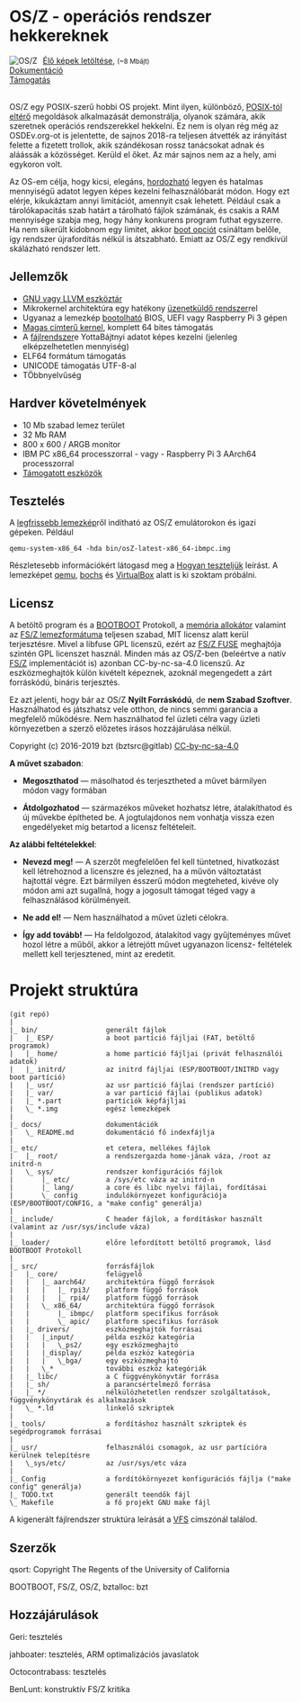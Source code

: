 OS/Z - operációs rendszer hekkereknek
=====================================

<img align="left" style="margin-right:10px;" alt="OS/Z" src="https://gitlab.com/bztsrc/osz/raw/master/logo.png">
<a href="https://gitlab.com/bztsrc/osz/tree/master/bin/">Élő képek letöltése</a>,  <small>(~8 Mbájt)</small><br>
<a href="https://gitlab.com/bztsrc/osz/blob/master/docs/README.md">Dokumentáció</a><br>
<a href="https://gitlab.com/bztsrc/osz/issues">Támogatás</a><br><br>

OS/Z egy POSIX-szerű hobbi OS projekt. Mint ilyen, különböző, [POSIX-tól eltérő](https://gitlab.com/bztsrc/osz/blob/master/docs/posix.md)
megoldások alkalmazását demonstrálja, olyanok számára, akik szeretnek operációs rendszerekkel hekkelni. Ez nem is olyan rég még
az OSDEv.org-ot is jelentette, de sajnos 2018-ra teljesen átvették az irányítást felette a fizetett trollok, akik szándékosan
rossz tanácsokat adnak és aláássák a közösséget. Kerüld el őket. Az már sajnos nem az a hely, ami egykoron volt.

Az OS-em célja, hogy kicsi, elegáns, [hordozható](https://gitlab.com/bztsrc/osz/blob/master/docs/porting.md) legyen és hatalmas
mennyiségű adatot legyen képes kezelni felhasználóbarát módon. Hogy ezt elérje, kikukáztam annyi limitációt, amennyit csak lehetett.
Például csak a tárolókapacitás szab határt a tárolható fájlok számának, és csakis a RAM mennyisége szabja meg, hogy hány
konkurens program futhat egyszerre. Ha nem sikerült kidobnom egy limitet, akkor [boot opciót](https://gitlab.com/bztsrc/osz/blob/master/docs/bootopts.md)
csináltam belőle, így rendszer újrafordítás nélkül is átszabható. Emiatt az OS/Z egy rendkívül skálázható rendszer lett.

Jellemzők
---------

 - [GNU vagy LLVM eszköztár](https://gitlab.com/bztsrc/osz/blob/master/docs/compile.md)
 - Mikrokernel architektúra egy hatékony [üzenetküldő rendszer](https://gitlab.com/bztsrc/osz/blob/master/docs/messages.md)rel
 - Ugyanaz a lemezkép [bootolható](https://gitlab.com/bztsrc/osz/blob/master/docs/boot.md) BIOS, UEFI vagy Raspberry Pi 3 gépen
 - [Magas címterű kernel](https://gitlab.com/bztsrc/osz/blob/master/docs/memory.md), komplett 64 bites támogatás
 - A [fájlrendszer](https://gitlab.com/bztsrc/osz/blob/master/docs/fs.md)e YottaBájtnyi adatot képes kezelni (jelenleg elképzelhetetlen mennyiség)
 - ELF64 formátum támogatás
 - UNICODE támogatás UTF-8-al
 - TÖbbnyelvűség

Hardver követelmények
---------------------

 - 10 Mb szabad lemez terület
 - 32 Mb RAM
 - 800 x 600 / ARGB monitor
 - IBM PC x86_64 processzorral  - vagy -  Raspberry Pi 3 AArch64 processzorral
 - [Támogatott eszközök](https://gitlab.com/bztsrc/osz/blob/master/docs/drivers.md)

Tesztelés
---------

A [legfrissebb lemezkép](https://gitlab.com/bztsrc/osz/raw/master/bin/osZ-latest-x86_64-ibmpc.img)ről indítható az OS/Z emulátorokon és igazi gépeken. Például

```shell
qemu-system-x86_64 -hda bin/osZ-latest-x86_64-ibmpc.img
```
Részletesebb információkért látogasd meg a [Hogyan teszteljük](https://gitlab.com/bztsrc/osz/blob/master/docs/howto1-testing.md) leírást.
A lemezképet [qemu](http://www.qemu.org/), [bochs](http://bochs.sourceforge.net/) és [VirtualBox](https://www.virtualbox.org/) alatt is ki szoktam próbálni.

Licensz
-------

A betöltő program és a [BOOTBOOT](https://gitlab.com/bztsrc/bootboot) Protokoll, a [memória allokátor](http://gitlab.com/bztsrc/bztalloc) valamint az
[FS/Z lemezformátuma](https://gitlab.com/bztsrc/osz/blob/master/include/osZ/fsZ.h) teljesen szabad, MIT licensz alatt kerül terjesztésre.
Mivel a libfuse GPL licenszű, ezért az [FS/Z FUSE](https://gitlab.com/bztsrc/osz/blob/master/tools/fsZ-fuse.c) meghajtója szintén GPL licenszet használ.
Minden más az OS/Z-ben (beleértve a natív [FS/Z](https://gitlab.com/bztsrc/osz/blob/master/docs/fs.md) implementációt is) azonban CC-by-nc-sa-4.0
licenszű. Az eszközmeghajtók külön kivételt képeznek, azoknál megengedett a zárt forráskódú, bináris terjesztés.

Ez azt jelenti, hogy bár az OS/Z **Nyílt Forráskódú**, de **nem Szabad Szoftver**. Használhatod és játszhatsz vele otthon, de nincs
semmi garancia a megfelelő működésre. Nem használhatod fel üzleti célra vagy üzleti környezetben a szerző előzetes írásos
hozzájárulása nélkül.

 Copyright (c) 2016-2019 bzt (bztsrc@gitlab) [CC-by-nc-sa-4.0](https://creativecommons.org/licenses/by-nc-sa/4.0/)

**A művet szabadon**:

 - **Megoszthatod** — másolhatod és terjesztheted a művet bármilyen módon vagy formában

 - **Átdolgozhatod** — származékos műveket hozhatsz létre, átalakíthatod
     és új művekbe építheted be. A jogtulajdonos nem vonhatja vissza
     ezen engedélyeket míg betartod a licensz feltételeit.

**Az alábbi feltételekkel**:

 - **Nevezd meg!** — A szerzőt megfelelően fel kell tüntetned, hivatkozást
     kell létrehoznod a licenszre és jelezned, ha a művön változtatást
     hajtottál végre. Ezt bármilyen ésszerű módon megteheted, kivéve
     oly módon ami azt sugallná, hogy a jogosult támogat téged vagy a
     felhasználásod körülményeit.

 - **Ne add el!** — Nem használhatod a művet üzleti célokra.

 - **Így add tovább!** — Ha feldolgozod, átalakítod vagy gyűjteményes művet
     hozol létre a műből, akkor a létrejött művet ugyanazon licensz-
     feltételek mellett kell terjesztened, mint az eredetit.

Projekt struktúra
=================

```
(git repó)
|
|_ bin/                 generált fájlok
|   |_ ESP/             a boot partíció fájljai (FAT, betöltő programok)
|   |_ home/            a home partíció fájljai (privát felhasználói adatok)
|   |_ initrd/          az initrd fájljai (ESP/BOOTBOOT/INITRD vagy boot partíció)
|   |_ usr/             az usr partíció fájlai (rendszer partíció)
|   |_ var/             a var partíció fájlai (publikus adatok)
|   |_ *.part           partíciók képfájljai
|   \_ *.img            egész lemezképek
|
|_ docs/                dokumentációk
|   \_ README.md        dokumentáció fő indexfájlja
|
|_ etc/                 et cetera, mellékes fájlok
|   |_ root/            a rendszergazda home-jának váza, /root az initrd-n
|   \_ sys/             rendszer konfigurációs fájlok
|       |_ etc/         a /sys/etc váza az initrd-n
|       |_ lang/        a core és libc nyelvi fájlai, fordításai
|       \_ config       indulókörnyezet konfigurációja (ESP/BOOTBOOT/CONFIG, a "make config" generálja)
|
|_ include/             C header fájlok, a fordításkor használt (valamint az /usr/sys/include váza)
|
|_ loader/              előre lefordított betöltő programok, lásd BOOTBOOT Protokoll
|
|_ src/                 forrásfájlok
|   |_ core/            felügyelő
|   |   |_ aarch64/     architektúra függő források
|   |   |   |_ rpi3/    platform függő források
|   |   |   |_ rpi4/    platform függő források
|   |   \_ x86_64/      architektúra függő források
|   |       |_ ibmpc/   platform specifikus források
|   |       \_ apic/    platform specifikus források
|   |_ drivers/         eszközmeghajtók forrásai
|   |   |_input/        példa eszköz kategória
|   |   |   \_ps2/      egy eszközmeghajtó
|   |   |_display/      példa eszköz kategória
|   |   |   \_bga/      egy eszközmeghajtó
|   |   \_*             további eszköz kategóriák
|   |_ libc/            a C függvénykönyvtár forrása
|   |_ sh/              a parancsértelmező forrása
|   |_ */               nélkülözhetetlen rendszer szolgáltatások, függvénykönyvtárak és alkalmazások
|   \_ *.ld             linkelő szkriptek
|
|_ tools/               a fordításhoz használt szkriptek és segédprogramok forrásai
|
|_ usr/                 felhasználói csomagok, az usr partícióra kerülnek telepítésre
|   \_sys/etc/          az /usr/sys/etc váza
|
|_ Config               a fordítókörnyezet konfigurációs fájlja ("make config" generálja)
|_ TODO.txt             generált teendők fájl
\_ Makefile             a fő projekt GNU make fájl
```

A kigenerált fájlrendszer struktúra leírását a [VFS](https://gitlab.com/bztsrc/osz/blob/master/docs/vfs.md) címszónál találod.

Szerzők
-------

qsort: Copyright The Regents of the University of California

BOOTBOOT, FS/Z, OS/Z, bztalloc: bzt

Hozzájárulások
--------------

Geri: tesztelés

jahboater: tesztelés, ARM optimalizációs javaslatok

Octocontrabass: tesztelés

BenLunt: konstruktív FS/Z kritika
